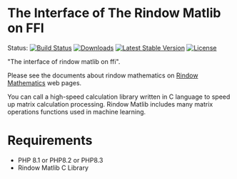 The Interface of The Rindow Matlib on FFI
==========================================

Status:
[![Build Status](https://github.com/rindow/rindow-matlib-ffi/workflows/tests/badge.svg)](https://github.com/rindow/rindow-matlib-ffi/actions)
[![Downloads](https://img.shields.io/packagist/dt/rindow/rindow-matlib-ffi)](https://packagist.org/packages/rindow/rindow-matlib-ffi)
[![Latest Stable Version](https://img.shields.io/packagist/v/rindow/rindow-matlib-ffi)](https://packagist.org/packages/rindow/rindow-matlib-ffi)
[![License](https://img.shields.io/packagist/l/rindow/rindow-matlib-ffi)](https://packagist.org/packages/rindow/rindow-matlib-ffi)

"The interface of rindow matlib on ffi".

Please see the documents about rindow mathematics on [Rindow Mathematics](https://rindow.github.io/mathematics/openblas/mathlibrary.html) web pages.

You can call a high-speed calculation library written in C language to speed up matrix calculation processing.
Rindow Matlib includes many matrix operations functions used in machine learning.

Requirements
============

- PHP 8.1 or PHP8.2 or PHP8.3
- Rindow Matlib C Library

